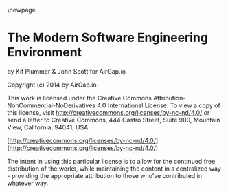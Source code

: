 \newpage

The Modern Software Engineering Environment
=============
by Kit Plummer & John Scott for AirGap.io

Copyright (c) 2014 by AirGap.io

This work is licensed under the Creative Commons Attribution-NonCommercial-NoDerivatives 4.0 International License. To view a copy of this license, visit http://creativecommons.org/licenses/by-nc-nd/4.0/ or send a letter to Creative Commons, 444 Castro Street, Suite 900, Mountain View, California, 94041, USA.

[http://creativecommons.org/licenses/by-nc-nd/4.0/](http://creativecommons.org/licenses/by-nc-nd/4.0/)

The intent in using this particular license is to allow for the continued free distribution of the works, while maintaining the content in a centralized way - providing the appropriate attribution to those who've contributed in whatever way.
